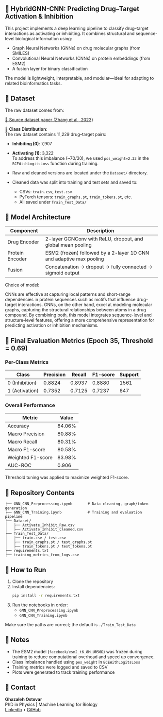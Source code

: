 
## 🔹 HybridGNN-CNN: Predicting Drug–Target Activation & Inhibition

This project implements a deep learning pipeline to classify drug–target interactions as activating or inhibiting. It combines structural and sequence-level biological information using:

- Graph Neural Networks (GNNs) on drug molecular graphs (from SMILES)
- Convolutional Neural Networks (CNNs) on protein embeddings (from ESM2)
- A fusion layer for binary classification

The model is lightweight, interpretable, and modular—ideal for adapting to related bioinformatics tasks.

## 🔹 Dataset

The raw dataset comes from:

[🔹 Source dataset paper (Zhang et al., 2023)](https://doi.org/10.1093/bib/bbac526)


🔹 **Class Distribution**:  
The raw dataset contains 11,229 drug–target pairs:  
- **Inhibiting (0)**: 7,907  
- **Activating (1)**: 3,322  
To address this imbalance (~70/30), we used `pos_weight=2.33` in the `BCEWithLogitsLoss` function during training.

- Raw and cleaned versions are located under the `Dataset/` directory.
- Cleaned data was split into training and test sets and saved to:
  - CSVs: `train.csv`, `test.csv`
  - PyTorch tensors: `train_graphs.pt`, `train_tokens.pt`, etc.
  - All saved under `Train_Test_Data/`

## 🔹 Model Architecture

| Component        | Description                                                             |
|------------------|-------------------------------------------------------------------------|
| Drug Encoder     | 2-layer GCNConv with ReLU, dropout, and global mean pooling             |
| Protein Encoder  | ESM2 (frozen) followed by a 2-layer 1D CNN and adaptive max pooling     |
| Fusion           | Concatenation → dropout → fully connected → sigmoid output              |

Choice of model:

CNNs are effective at capturing local patterns and short-range dependencies in protein sequences such as motifs that influence drug-target interactions. GNNs, on the other hand, excel at modeling molecular graphs, capturing the structural relationships between atoms in a drug compound. By combining both, this model integrates sequence-level and structure-level features, offering a more comprehensive representation for predicting activation or inhibition mechanisms.

## 🔹 Final Evaluation Metrics (Epoch 35, Threshold = 0.69)

### Per-Class Metrics

| Class           | Precision | Recall | F1-score | Support |
|-----------------|-----------|--------|----------|---------|
| 0 (Inhibition)  | 0.8824    | 0.8937 | 0.8880   | 1561    |
| 1 (Activation)  | 0.7352    | 0.7125 | 0.7237   | 647     |

### Overall Performance

| Metric              | Value     |
|---------------------|-----------|
| Accuracy            | 84.06%    |
| Macro Precision     | 80.88%    |
| Macro Recall        | 80.31%    |
| Macro F1-score      | 80.58%    |
| Weighted F1-score   | 83.98%    |
| AUC-ROC             | 0.906     |

Threshold tuning was applied to maximize weighted F1-score.

## 🔹 Repository Contents

```
├── GNN_CNN_Preprocessing.ipynb       # Data cleaning, graph/token generation
├── GNN_CNN_Training.ipynb            # Training and evaluation pipeline
├── Dataset/
│   ├── Activate_Inhibit_Raw.csv
│   ├── Activate_Inhibit_Cleaned.csv
├── Train_Test_Data/
│   ├── train.csv / test.csv
│   ├── train_graphs.pt / test_graphs.pt
│   ├── train_tokens.pt / test_tokens.pt
├── requirements.txt
├── training_metrics_from_logs.csv
```

## 🔹 How to Run

1. Clone the repository
2. Install dependencies:
   ```bash
   pip install -r requirements.txt
   ```
3. Run the notebooks in order:
   - `GNN_CNN_Preprocessing.ipynb`
   - `GNN_CNN_Training.ipynb`

Make sure the paths are correct; the default is `./Train_Test_Data`

## 🔹 Notes

- The ESM2 model (`facebook/esm2_t6_8M_UR50D`) was frozen during training to reduce computational overhead and speed up convergence.
- Class imbalance handled using `pos_weight` in `BCEWithLogitsLoss`
- Training metrics were logged and saved to CSV
- Plots were generated to track training performance

## 🔹 Contact

**Ghazaleh Ostovar**  
PhD in Physics | Machine Learning for Biology  
[LinkedIn](https://www.linkedin.com/in/ghazaleh-ostovar) • [GitHub](https://github.com/ghazaleh-ostovar)

